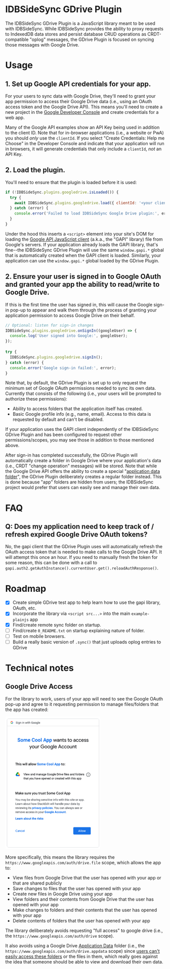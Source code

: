 # IDBSideSync GDrive Plugin

The IDBSideSync GDrive Plugin is a JavaScript library meant to be used with IDBSideSync. While IDBSideSync provides the ability to proxy requests to IndexedDB data stores and persist database CRUD operations as CRDT-compatible "oplog" messages, the GDrive Plugin is focused on syncing those messages with Google Drive.

# Usage

## 1. Set up Google API credentials for your app.

For your users to sync data with Google Drive, they'll need to grant your app permission to access their Google Drive data (i.e., using an OAuth access token and the Google Drive API). This means you'll need to create a new project in the [Google Developer Console](https://console.developers.google.com) and create credentials for a web app.

Many of the Google API examples show an API Key being used in addition to the client ID. Note that for in-browser applications (i.e., a website or PwA) you should _only_ use the `clientId`. If you select "Create Credentials: Help me Choose" in the Developer Console and indicate that your application will run in browsers, it will generate credentials that only include a `clientId`, _not_ an API Key.

## 2. Load the plugin.

You'll need to ensure that the plugin is loaded before it is used:

```javascript
if (!IDBSideSync.plugins.googledrive.isLoaded()) {
  try {
    await IDBSideSync.plugins.googledrive.load({ clientId: '<your client ID here>' });
  } catch (error) {
    console.error('Failed to load IDBSideSync Google Drive plugin:', error);
  }
}
```

Under the hood this inserts a `<script>` element into your site's DOM for loading the [Google API JavaScript client](https://github.com/google/google-api-javascript-client) (a.k.a., the "GAPI" library) file from Google's servers. If your application already loads the GAPI library, that's fine--the IDBSideSync GDrive Plugin will use the same `window.gapi.*` global that is automatically created when the GAPI client is loaded. Similarly, your application can use the `window.gapi.*` global loaded by the GDrive Plugin.

## 2. Ensure your user is signed in to Google OAuth and granted your app the ability to read/write to Google Drive.

If this is the first time the user has signed in, this will cause the Google sign-in pop-up to appear and walk them through the process of granting your application permission to access Google Drive on their behalf.

```javascript
// Optional: listen for sign-in changes
IDBSideSync.plugins.googledrive.onSignIn((googleUser) => {
  console.log('User signed into Google:', googleUser);
});

try {
  IDBSideSync.plugins.googledrive.signIn();
} catch (error) {
  console.error('Google sign-in failed:', error);
}
```

Note that, by default, the GDrive Plugin is set up to only request the minimum set of Google OAuth permissions needed to sync its own data. Currently that consists of the following (i.e., your users will be prompted to authorize these permissions):

  - Ability to access folders that the application itself has created.
  - Basic Google profile info (e.g., name, email). Access to this data is requested by default and can't be disabled.

If your application uses the GAPI client independently of the IDBSideSync GDrive Plugin and has been configured to request other permissions/scopes, you may see those in addition to those mentioned above.

After sign-in has completed successfully, the GDrive Plugin will automatically create a folder in Google Drive where your application's data (i.e., CRDT "change operation" messages) will be stored. Note that while the Google Drive API offers the ability to create a special "[application data folder](https://developers.google.com/drive/api/v3/appdata)", the GDrive Plugin deliberately creates a regular folder instead. This is done because "app" folders are hidden from users; the IDBSideSync project would prefer that users can easily see and manage their own data.

# FAQ

## Q: Does my application need to keep track of / refresh expired Google Drive OAuth tokens?

No, the gapi client that the GDrive Plugin uses will automatically refresh the OAuth access token that is needed to make calls to the Google Drive API. It will attempt this once an hour. If you need to manually fresh the token for some reason, this can be done with a call to `gapi.auth2.getAuthInstance().currentUser.get().reloadAuthResponse()`.

# Roadmap

- [x] Create simple GDrive test app to help learn how to use the gapi library, OAuth, etc.
- [x] Incorporate the library via `<script src...>` into the main `example-plainjs` app
- [x] Find/create remote sync folder on startup.
- [ ] Find/create `0_README.txt` on startup explaining nature of folder.
- [ ] Test on mobile browsers.
- [ ] Build a really basic version of `.sync()` that just uploads oplog entries to GDrive

# Technical notes

## Google Drive Access

For the library to work, users of your app will need to see the Google OAuth pop-up and agree to it requesting permission to manage files/folders that the app has created:

![Google Drive OAuth pop-up screenshot](./docs/gdrive-oauth-popup-screenshot.png)

More specifically, this means the library requires the `https://www.googleapis.com/auth/drive.file` scope, which allows the app to:
  - View files from Google Drive that the user has opened with your app or that are shared publicly
  - Save changes to files that the user has opened with your app
  - Create new files in Google Drive using your app
  - View folders and their contents from Google Drive that the user has opened with your app
  - Make changes to folders and their contents that the user has opened with your app
  - Delete contents of folders that the user has opened with your app

The library deliberately avoids requesting "full access" to google drive (i.e., the `https://www.googleapis.com/auth/drive` scope).

It also avoids using a Google Drive [Application Data](https://developers.google.com/drive/api/v3/appdata) folder (i.e., the `https://www.googleapis.com/auth/drive.appdata` scope) since [users can't easily access these folders](https://stackoverflow.com/a/36487545/62694) or the files in them, which really goes against the idea that someone should be able to view and download their own data.
